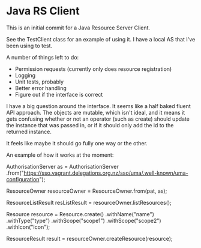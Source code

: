 # Java RS Client

This is an initial commit for a Java Resource Server Client.

See the TestClient class for an example of using it. I have a local AS that I've been using to test.

A number of things left to do:

* Permission requests (currently only does resource registration)
* Logging
* Unit tests, probably
* Better error handling
* Figure out if the interface is correct

I have a big question around the interface. It seems like a half baked fluent API approach. The objects are mutable, which isn't ideal, and it means it gets confusing whether or not an operator (such as create) should update the instance that was passed in, or if it should only add the id to the returned instance.

It feels like maybe it should go fully one way or the other.

An example of how it works at the moment:

AuthorisationServer as = AuthorisationServer
				.from("https://sso.vagrant.delegations.org.nz/sso/uma/.well-known/uma-configuration");
				
ResourceOwner resourceOwner = ResourceOwner.from(pat, as);

ResourceListResult resListResult = resourceOwner.listResources();

Resource resource = Resource.create()
		.withName("name")
		.withType("type")
		.withScope("scope1")
		.withScope("scope2")
		.withIcon("Icon");

ResourceResult result = resourceOwner.createResource(resource);

